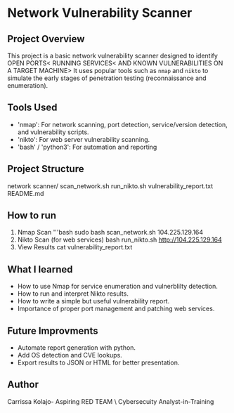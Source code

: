 #  Network Vulnerability Scanner

##  Project Overview
This project is a basic network vulnerability scanner designed to identify OPEN PORTS< RUNNING SERVICES< AND KNOWN VULNERABILITIES ON A TARGET MACHINE> It uses popular tools such as `nmap` and `nikto` to simulate the early stages of penetration testing (reconnaissance and enumeration).

## Tools Used
- 'nmap': For network scanning, port detection, service/version detection, and vulnerability scripts.
- 'nikto': For web server vulnerability scanning.
- 'bash' / 'python3': For automation and reporting

## Project Structure

network scanner/
scan_network.sh
run_nikto.sh
vulnerability_report.txt
README.md

## How to run

1. Nmap Scan
'''bash
sudo bash scan_network.sh 104.225.129.164
2. Nikto Scan (for web services)
bash run_nikto.sh http://104.225.129.164
3. View Results
cat vulnerability_report.txt

## What I learned
- How to use Nmap for service enumeration and vulnerblilty detection.
- How to run and interpret Nikto results.
- How to write a simple but useful vulnerability report.
- Importance of proper port management and patching web services.

## Future Improvments
- Automate report generation with python.
- Add OS detection and CVE lookups.
- Export results to JSON  or HTML  for better presentation.

## Author
Carrissa Kolajo- Aspiring RED TEAM \ Cybersecuity Analyst-in-Training
